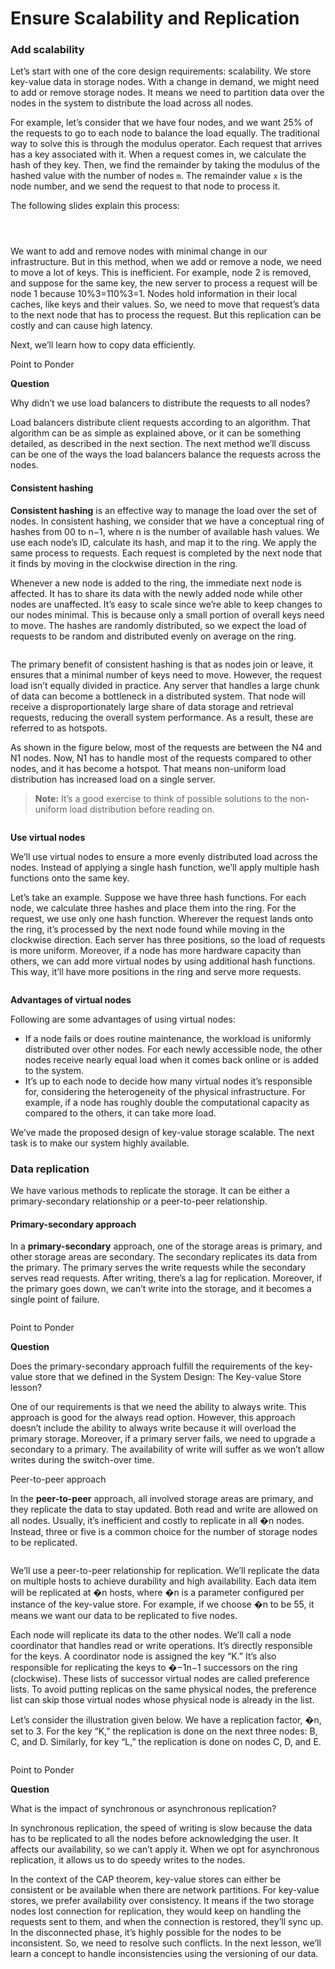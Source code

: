 # Ensure Scalability and Replication

### Add scalability <a href="#add-scalability" id="add-scalability"></a>

Let’s start with one of the core design requirements: scalability. We store key-value data in storage nodes. With a change in demand, we might need to add or remove storage nodes. It means we need to partition data over the nodes in the system to distribute the load across all nodes.

For example, let’s consider that we have four nodes, and we want 25% of the requests to go to each node to balance the load equally. The traditional way to solve this is through the modulus operator. Each request that arrives has a key associated with it. When a request comes in, we calculate the hash of they key. Then, we find the remainder by taking the modulus of the hashed value with the number of nodes `m`. The remainder value `x` is the node number, and we send the request to that node to process it.

The following slides explain this process:

<figure><img src="../.gitbook/assets/Screenshot 2023-08-21 at 5.00.18 AM.png" alt=""><figcaption></figcaption></figure>

<figure><img src="../.gitbook/assets/Screenshot 2023-08-21 at 8.34.58 PM.png" alt=""><figcaption></figcaption></figure>

<figure><img src="../.gitbook/assets/Screenshot 2023-08-21 at 8.35.21 PM.png" alt=""><figcaption></figcaption></figure>

We want to add and remove nodes with minimal change in our infrastructure. But in this method, when we add or remove a node, we need to move a lot of keys. This is inefficient. For example, node 2 is removed, and suppose for the same key, the new server to process a request will be node 1 because 10%3=110%3=1. Nodes hold information in their local caches, like keys and their values. So, we need to move that request’s data to the next node that has to process the request. But this replication can be costly and can cause high latency.

Next, we’ll learn how to copy data efficiently.

Point to Ponder

**Question**

Why didn’t we use load balancers to distribute the requests to all nodes?

Load balancers distribute client requests according to an algorithm. That algorithm can be as simple as explained above, or it can be something detailed, as described in the next section. The next method we’ll discuss can be one of the ways the load balancers balance the requests across the nodes.

#### Consistent hashing <a href="#consistent-hashing" id="consistent-hashing"></a>

**Consistent hashing** is an effective way to manage the load over the set of nodes. In consistent hashing, we consider that we have a conceptual ring of hashes from 00 to n−1, where n is the number of available hash values. We use each node’s ID, calculate its hash, and map it to the ring. We apply the same process to requests. Each request is completed by the next node that it finds by moving in the clockwise direction in the ring.

Whenever a new node is added to the ring, the immediate next node is affected. It has to share its data with the newly added node while other nodes are unaffected. It’s easy to scale since we’re able to keep changes to our nodes minimal. This is because only a small portion of overall keys need to move. The hashes are randomly distributed, so we expect the load of requests to be random and distributed evenly on average on the ring.

<figure><img src="../.gitbook/assets/Screenshot 2023-08-21 at 8.37.21 PM.png" alt=""><figcaption></figcaption></figure>

The primary benefit of consistent hashing is that as nodes join or leave, it ensures that a minimal number of keys need to move. However, the request load isn’t equally divided in practice. Any server that handles a large chunk of data can become a bottleneck in a distributed system. That node will receive a disproportionately large share of data storage and retrieval requests, reducing the overall system performance. As a result, these are referred to as hotspots.

As shown in the figure below, most of the requests are between the N4 and N1 nodes. Now, N1 has to handle most of the requests compared to other nodes, and it has become a hotspot. That means non-uniform load distribution has increased load on a single server.

> **Note:** It’s a good exercise to think of possible solutions to the non-uniform load distribution before reading on.

<figure><img src="../.gitbook/assets/Screenshot 2023-08-21 at 8.37.56 PM.png" alt=""><figcaption></figcaption></figure>

**Use virtual nodes**

We’ll use virtual nodes to ensure a more evenly distributed load across the nodes. Instead of applying a single hash function, we’ll apply multiple hash functions onto the same key.

Let’s take an example. Suppose we have three hash functions. For each node, we calculate three hashes and place them into the ring. For the request, we use only one hash function. Wherever the request lands onto the ring, it’s processed by the next node found while moving in the clockwise direction. Each server has three positions, so the load of requests is more uniform. Moreover, if a node has more hardware capacity than others, we can add more virtual nodes by using additional hash functions. This way, it’ll have more positions in the ring and serve more requests.

<figure><img src="../.gitbook/assets/Screenshot 2023-08-21 at 8.39.20 PM.png" alt=""><figcaption></figcaption></figure>

**Advantages of virtual nodes**

Following are some advantages of using virtual nodes:

* If a node fails or does routine maintenance, the workload is uniformly distributed over other nodes. For each newly accessible node, the other nodes receive nearly equal load when it comes back online or is added to the system.
* It’s up to each node to decide how many virtual nodes it’s responsible for, considering the heterogeneity of the physical infrastructure. For example, if a node has roughly double the computational capacity as compared to the others, it can take more load.

We’ve made the proposed design of key-value storage scalable. The next task is to make our system highly available.

### Data replication <a href="#data-replication" id="data-replication"></a>

We have various methods to replicate the storage. It can be either a primary-secondary relationship or a peer-to-peer relationship.

#### Primary-secondary approach <a href="#primary-secondary-approach" id="primary-secondary-approach"></a>

In a **primary-secondary** approach, one of the storage areas is primary, and other storage areas are secondary. The secondary replicates its data from the primary. The primary serves the write requests while the secondary serves read requests. After writing, there’s a lag for replication. Moreover, if the primary goes down, we can’t write into the storage, and it becomes a single point of failure.

<figure><img src="../.gitbook/assets/Screenshot 2023-08-21 at 8.40.07 PM (1).png" alt=""><figcaption></figcaption></figure>

Point to Ponder

**Question**

Does the primary-secondary approach fulfill the requirements of the key-value store that we defined in the System Design: The Key-value Store lesson?

One of our requirements is that we need the ability to always write. This approach is good for the always read option. However, this approach doesn’t include the ability to always write because it will overload the primary storage. Moreover, if a primary server fails, we need to upgrade a secondary to a primary. The availability of write will suffer as we won’t allow writes during the switch-over time.

Peer-to-peer approach

In the **peer-to-peer** approach, all involved storage areas are primary, and they replicate the data to stay updated. Both read and write are allowed on all nodes. Usually, it’s inefficient and costly to replicate in all �n nodes. Instead, three or five is a common choice for the number of storage nodes to be replicated.

<figure><img src="../.gitbook/assets/Screenshot 2023-08-21 at 8.40.42 PM (1).png" alt=""><figcaption></figcaption></figure>

We’ll use a peer-to-peer relationship for replication. We’ll replicate the data on multiple hosts to achieve durability and high availability. Each data item will be replicated at �n hosts, where �n is a parameter configured per instance of the key-value store. For example, if we choose �n to be 55, it means we want our data to be replicated to five nodes.

Each node will replicate its data to the other nodes. We’ll call a node coordinator that handles read or write operations. It’s directly responsible for the keys. A coordinator node is assigned the key “K.” It’s also responsible for replicating the keys to �−1n−1 successors on the ring (clockwise). These lists of successor virtual nodes are called preference lists. To avoid putting replicas on the same physical nodes, the preference list can skip those virtual nodes whose physical node is already in the list.

Let’s consider the illustration given below. We have a replication factor, �n, set to 3. For the key “K,” the replication is done on the next three nodes: B, C, and D. Similarly, for key “L,” the replication is done on nodes C, D, and E.

<figure><img src="../.gitbook/assets/Screenshot 2023-08-21 at 8.41.04 PM.png" alt=""><figcaption></figcaption></figure>

Point to Ponder

**Question**

What is the impact of synchronous or asynchronous replication?

In synchronous replication, the speed of writing is slow because the data has to be replicated to all the nodes before acknowledging the user. It affects our availability, so we can’t apply it. When we opt for asynchronous replication, it allows us to do speedy writes to the nodes.

In the context of the CAP theorem, key-value stores can either be consistent or be available when there are network partitions. For key-value stores, we prefer availability over consistency. It means if the two storage nodes lost connection for replication, they would keep on handling the requests sent to them, and when the connection is restored, they’ll sync up. In the disconnected phase, it’s highly possible for the nodes to be inconsistent. So, we need to resolve such conflicts. In the next lesson, we’ll learn a concept to handle inconsistencies using the versioning of our data.
